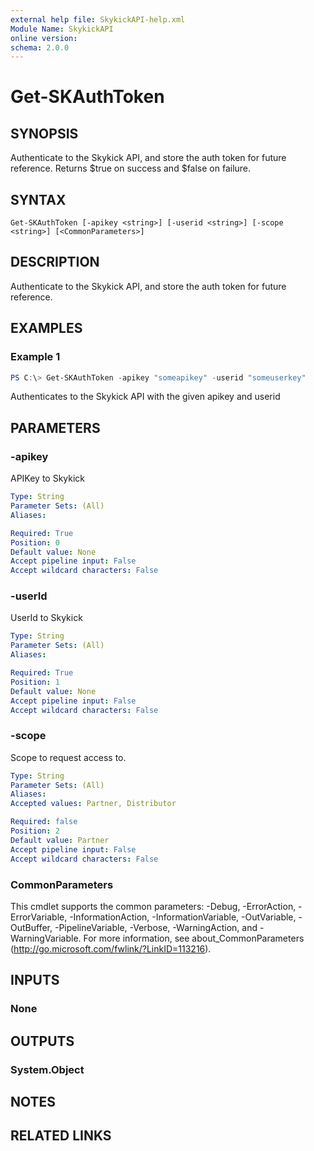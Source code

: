 ```yaml
---
external help file: SkykickAPI-help.xml
Module Name: SkykickAPI
online version:
schema: 2.0.0
---
```


# Get-SKAuthToken

## SYNOPSIS
Authenticate to the Skykick API, and store the auth token for future reference. Returns $true on success and $false on failure.

## SYNTAX

```
Get-SKAuthToken [-apikey <string>] [-userid <string>] [-scope <string>] [<CommonParameters>]
```

## DESCRIPTION
Authenticate to the Skykick API, and store the auth token for future reference.

## EXAMPLES

### Example 1
```powershell
PS C:\> Get-SKAuthToken -apikey "someapikey" -userid "someuserkey"
```

Authenticates to the Skykick API with the given apikey and userid

## PARAMETERS

### -apikey
APIKey to Skykick

```yaml
Type: String
Parameter Sets: (All)
Aliases:

Required: True
Position: 0
Default value: None
Accept pipeline input: False
Accept wildcard characters: False
```

### -userId
UserId to Skykick

```yaml
Type: String
Parameter Sets: (All)
Aliases:

Required: True
Position: 1
Default value: None
Accept pipeline input: False
Accept wildcard characters: False
```

### -scope
Scope to request access to.

```yaml
Type: String
Parameter Sets: (All)
Aliases:
Accepted values: Partner, Distributor

Required: false
Position: 2
Default value: Partner
Accept pipeline input: False
Accept wildcard characters: False
```

### CommonParameters
This cmdlet supports the common parameters: -Debug, -ErrorAction, -ErrorVariable, -InformationAction, -InformationVariable, -OutVariable, -OutBuffer, -PipelineVariable, -Verbose, -WarningAction, and -WarningVariable.
For more information, see about_CommonParameters (http://go.microsoft.com/fwlink/?LinkID=113216).

## INPUTS

### None

## OUTPUTS
### System.Object
## NOTES

## RELATED LINKS
